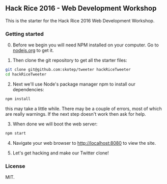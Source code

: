 ## Hack Rice 2016 - Web Development Workshop

This is the starter for the Hack Rice 2016 Web Development Workshop.

### Getting started

0. Before we begin you will need NPM installed on your computer.  Go to [nodejs.org](https://nodejs.org) to get it.

1.  Then clone the git repository to get all the starter files:
```sh
git clone git@github.com:skotep/tweeter hackRiceTweeter
cd hackRiceTweeter
```

2. Next we'll use Node's package manager npm to install our dependencies:

```sh
npm install
```
this may take a little while.  There may be a couple of errors, most of which are really warnings.  If the next step doesn't work then ask for help.

3. When done we will boot the web server:

```sh
npm start
```

4. Navigate your web browser to [http://localhost:8080](http://localhost:8080) to view the site.

5. Let's get hacking and make our Twitter clone!

### License

MIT.
